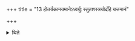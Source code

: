 +++
title = "13 होतर्यकामयमानेऽध्वर्युः स्तुतशस्त्रयोर्दोहे यजमानं"

+++

<details><summary>थिते</summary>

13. If the Hotr̥ is unwilling (to recite), the Adhvaryu (recites). (The Adhvaryu) makes the sacrificer utter the milkings of the Stotra and Śastra:

</details>
